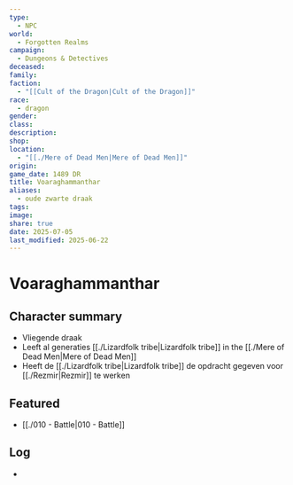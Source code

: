 ```yaml
---
type:
  - NPC
world:
  - Forgotten Realms
campaign:
  - Dungeons & Detectives
deceased: 
family: 
faction:
  - "[[Cult of the Dragon|Cult of the Dragon]]"
race:
  - dragon
gender: 
class: 
description: 
shop: 
location:
  - "[[./Mere of Dead Men|Mere of Dead Men]]"
origin: 
game_date: 1489 DR
title: Voaraghammanthar
aliases:
  - oude zwarte draak
tags: 
image: 
share: true
date: 2025-07-05
last_modified: 2025-06-22
---
```

# Voaraghammanthar

## Character summary
* Vliegende draak
* Leeft al generaties [[./Lizardfolk tribe|Lizardfolk tribe]] in the [[./Mere of Dead Men|Mere of Dead Men]]
* Heeft de [[./Lizardfolk tribe|Lizardfolk tribe]] de opdracht gegeven voor [[./Rezmir|Rezmir]] te werken

## Featured
- [[./010 - Battle|010 - Battle]]


## Log
* 